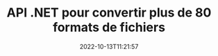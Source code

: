 ---
############################# Static ############################
layout: "product"
date: 2022-10-13T11:21:57
draft: false

product: "Conversion"
product_tag: "conversion"
platform: .NET
platform_tag: net

############################# Head ############################
head_title: "C# API de conversion de documents .NET | Convertir PDF Word Excel PPTX HTML Images"
head_description: "C# API de conversion de documents .NET. Convertir PDF Word DOC DOCX, feuilles de calcul Excel PPT PPTX, HTML, PSD, MPT MPP, e-mail MSG EMLX, AutoCAD et formats de fichiers image."

############################# Header ############################
title: "API .NET pour convertir plus de 80 formats de fichiers"
description: "API simple pour intégrer la fonctionnalité de conversion de documents et d'images dans les applications .NET sans installer de logiciel externe."
button:
    enable: true
    icon: "fas fa-arrow-down"
    label: "Télécharger la version d'essai gratuite"
    link: "https://downloads.groupdocs.com/conversion/net"

############################# SubMenu ############################
submenu:
    enable: true
    
    left:
        img_alt: "GroupDocs.Conversion for .NET"
        image: "https://www.groupdocs.cloud/templates/groupdocs/images/product-logos/groupdocs-conversion-net.png"
        product: "GroupDocs.Conversion"
        platform: ".NET"

    middle:
        button:
            # button loop
            - link: "#overview"
              text: "Aperçu"

            # button loop
            - link: "#features"
              text: "Fonctionnalités"

            # button loop
            - link: "#support"
              text: "Soutien"

            # button loop
            - link: "https://products.groupdocs.app/conversion"
              text: "Démo en direct"

            # button loop
            - link: "https://purchase.groupdocs.com/pricing/conversion/net"
              text: "Tarification"

    right:
        link_download: "https://downloads.groupdocs.com/conversion"
        link_learn: "https://docs.groupdocs.com/conversion/net/"
        link_buy: "https://purchase.groupdocs.com"

############################# Overview ############################
overview:
    enable: true
    content: |
      GroupDocs.Conversion for .NET offre un ensemble simple d'API, permettant aux développeurs de créer de puissantes applications de conversion de documents dans C#, ASP.NET et d'autres technologies liées à .NET. L'API GroupDocs.Conversion for .NET fournit une solution de conversion de fichiers rapide, efficace et fiable à vos utilisateurs finaux. Il prend en charge la réalisation de conversions précises parmi tous les formats de documents commerciaux courants, notamment : PDF, HTML, e-mail, documents Microsoft Word, feuilles de calcul Excel, présentations PowerPoint, Project, Photoshop, CorelDraw, AutoCAD, diagrammes, formats de fichiers d'image raster et bien d'autres. La bibliothèque de conversion de documents détecte automatiquement le format du document source et vous donne tout le contrôle pour convertir le document entier ou des pages spécifiques au format de sortie souhaité. Il est plus facile de remplacer les polices manquantes par celles que vous préférez et d'ajouter des filigranes de texte ou d'image à n'importe quelle page de document.

      GroupDocs.Conversion for .NET peut être utilisé pour développer des applications dans n'importe quel environnement de développement ciblant la plate-forme .NET. Il est compatible avec tous les langages basés sur .NET et prend en charge les systèmes d'exploitation populaires (Windows, Linux, MacOS) sur lesquels les frameworks Mono ou .NET (y compris .NET Core) peuvent être installés.
    tabs:
      enable: true
      
      ## TAB ONE ##
      tab_one:
        description: |
          Voici un aperçu de GroupDocs.Conversion for .NET :
        
        right:
          enable: true
          icon: "fab fa-html5"
          title: "Aperçu"
          content: |
            * Détection automatique du type de fichier
            * Convertir des documents
            * Convertir des présentations
            * Convertir des feuilles de calcul
            * Convertir des images raster
            * Convertir des documents PDF
            * Convertir d'autres formats
            * Appliquer un filigrane
            * Spécifiez le mot de passe du fichier
            * Personnaliser la conversion

      ## TAB TWO ##
      tab_two:
        description: |
          GroupDocs.Conversion for .NET prend en charge la conversion entre tous les [formats de fichiers de documents] populaires et couramment utilisés (https://docs.groupdocs.com/conversion/net/supported-document-formats/).

        left:
          enable: true
          table:
            # table loop
            - title: "Convertir à partir de :"
              content: |
                * **Documents** : DOC, DOCX, DOCM, DOT, DOTX, DOTM, RTF, TXT, ODT, OTT
                * **Feuilles de calcul** : XLS, XLSX, XLSM, XLSB, CSV, XLS2003, ODS, TSV, XLT, XLTX, XLTM, XLAM, FODS, SXC
                * **Présentations** : PPT, PPTX, PPS, PPSX, ODP, POT, POTX, POTM, PPTM, PPSM, FODP
                * **Images** : TIF, TIFF, JPG, JPEG, PNG, GIF, BMP, ICO, DIB, JPC, JPEG-LS, JPEG2000
                * **Portable** : PDF, XPS, OXPS, EPUB
                * **HTML** : HTM, HTML, MHTML
                * **Métafichiers** : EMZ, WMZ
                * **PhotoShop** : PSD
                * **Projet** : MPP, MPT, MPX
                * **Perspectives** : PST, OST
                * **Courriel** : MSG, EML, EMLX
                * **Diagrammes** : VSD, VSDX, VSDM, VSS, VSSM, VST, VSTM, VSX, VTX, VDW, VDX, SVG, SVGZ
                * **AutoCAD** : DXF, DWG, DWF, STL, IFC, DWT
                * **PostScript** : EPS, PS, PSL, CGM
                * **CorelDRAW** : CDR, CMX
                * **Autre** : VCF, PLT, LGS, OTG, MD, AI, LOG

        right:
          enable: true
          table:
            # table loop
            - title: "Convertir en:"
              content: |
                * **Documents** : DOC, DOCX, DOCM, DOT, DOTX, DOTM, RTF, TXT, ODT, OTT
                * **Feuilles de calcul** : XLS, XLSX, XLSM, XLSB, CSV, XLS2003, TSV, XLTX, ODS, XLAM, FODS, DIF, SXC
                * **Présentations** : PPT, PPTX, PPS, PPSX, ODP, POTX, POTM, PPTM, PPSM, FODP
                * **Images** : TIF, TIFF, JPG, JPEG, PNG, GIF, BMP, ICO, JPEG2000
                * **Métafichiers** : EMF, WMF, EMZ, WMZ
                * **Schémas** : SVGZ
                * **Portable** : PDF, XPS
                * **HTML** : HTM, HTML, MHTML
                * **Autre** : MD

      ## TAB THREE ##
      tab_three:
        description: |
          GroupDocs.Conversion for .NET prend en charge les systèmes d'exploitation, frameworks et gestionnaires de packages suivants :
      
        left:
          enable: true
          table:
            # table loop
            - icon: "fab fa-windows"
              title: "Systèmes d'exploitation"
              content: |
                Windows Desktop, Windows Server, Windows Azure, Linux, MacOS

            # table loop
            - icon: "fas fa-code"
              title: "Cadres pris en charge"
              content: |
                Frameworks: .NET Framework, .NET Standard, .NET Core, Mono

        right:
          enable: true
          table:
            # table loop
            - icon: "fas fa-box"
              title: "Directeur chargé d'emballage"
              content: |
                Nuget

            # table loop
            - icon: "fas fa-tools"
              title: "Directeur chargé d'emballage"
              content: |
                Microsoft Visual Studio, Xamarin, MonoDevelop

############################# Features ############################
features:
    enable: true
    title: "Fonctionnalités de GroupDocs.Conversion for .NET"

    feature:
      # feature loop
      - icon: "fas fa-copy"
        content: "Intégration facile et licences limitées"

      # feature loop
      - icon: "fas fa-eye"
        content: "Définir l'option de zoom par défaut lors de la conversion en mots, diapositives ou cellules"

      # feature loop
      - icon: "fas fa-bolt"
        content: "Convertir vers/à partir de tous les formats d'image raster populaires et attribuer le DPI, la hauteur et la largeur de l'image"
      
      # feature loop
      - icon: "fas fa-file-powerpoint"
        content: "Convertir un PDF et une image en niveaux de gris et linéariser un document PDF pour le Web"

      # feature loop
      - icon: "fas fa-code"
        content: "Spécifiez le niveau de signet, le niveau d'en-tête et le niveau développé dans la conversion Word vers PDF/XPS"

      # feature loop
      - icon: "fas fa-cloud"
        content: "Configurer et placer le filigrane dans le document converti en arrière-plan pour l'afficher derrière le texte"

      # feature loop
      - icon: "fas fa-remove-format"
        content: "Rendre l'en-tête de l'e-mail lors de la conversion à partir d'un e-mail"

      # feature loop
      - icon: "fas fa-comment-slash"
        content: "Définissez des répertoires de polices personnalisés et chargez/remplacez explicitement la police lors de la conversion de documents"

      # feature loop
      - icon: "fas fa-location-arrow"
        content: "Définir la police par défaut pour remplacer les polices manquantes pour la conversion des documents, des diapositives et des feuilles de calcul"

      # feature loop
      - icon: "fas fa-border-all"
        content: ""

      # feature loop
      - icon: "fas fa-wrench"
        content: "Convertir une feuille de calcul avec des lignes de grille et supprimer les commentaires des diapositives lors de la conversion"

      # feature loop
      - icon: "fas fa-columns"
        content: "Convertir des pages de document spécifiques au format PDF et convertir une plage de cellules spécifique dans des feuilles de calcul"

      # feature loop
      - icon: "fas fa-file-word"
        content: "Afficher les feuilles masquées et ignorer les lignes et les colonnes vides lors de la conversion des feuilles de calcul"

      # feature loop
      - icon: "fas fa-envelope"
        content: "Compter le nombre total de pages d'un document et définir le mot de passe sur un document non protégé lors de la conversion"

      # feature loop
      - icon: "fas fa-print"
        content: "Option pour supprimer les annotations et les fichiers intégrés du PDF"

      # feature loop
      - icon: "fas fa-file-archive"
        content: "Créer un balisage conforme à HTML 5 lors de la conversion en HTML"

      # feature loop
      - icon: "fas fa-lock"
        content: "Détecter automatiquement le type de source et renvoyer toutes les conversions possibles lors de la conversion à partir du flux"

      # feature loop
      - icon: "fas fa-file-code"
        content: "Possibilité de renvoyer chaque page dans un flux séparé lors de la conversion en PDF ou HTML"
      
      # feature loop
      - icon: "fas fa-fill-drip"
        content: "Afficher/Masquer le balisage, les commentaires et le suivi des modifications lors de la conversion à partir de Word"

      # feature loop
      - icon: "fas fa-file-excel"
        content: "Conversion DOCX en Tiff G3 avec option d'ombrage"

      # feature loop
      - icon: "fas fa-heading"
        content: "Convertir des mises en page spécifiques lors de la conversion à partir d'un document CAO"

      # feature loop
      - icon: "fas fa-project-diagram"
        content: "Nommage automatique lors de l'enregistrement d'un document converti dans un fichier"

      # feature loop
      - icon: "fas fa-cube"
        content: "Licences mesurées prises en charge pour être facturées en fonction de l'utilisation de l'API"

      # feature loop
      - icon: "fab fa-uncharted"
        content: "Convertir des diagrammes en formats de fichier de traitement de texte"
      
      # feature loop
      - icon: "fab fa-uncharted"
        content: "Ajouter des numéros de page lors de la conversion de HTML en document de traitement de texte"

      # feature loop
      - icon: "fab fa-uncharted"
        content: "Convertir des documents XML en n'importe quel format sans transformation"

      # feature loop
      - icon: "fab fa-uncharted"
        content: "Surveiller la progression de la conversion des fichiers (début, fin) directement à partir de l'application côté client"

    more_feature:
      # more_feature_loop
      - title: "Convertissez facilement les formats de documents"
        content: |
          À l'aide de GroupDocs.Conversion for .NET, la conversion du format de fichier de document est très simple. L'exemple suivant vous montre comment convertir un fichier PDF en un fichier DOC en utilisant C# :  
            
          {features.more_feature.step1} 
          {features.more_feature.step2} 
          {features.more_feature.step3} 
            
          ```csharp    
           // Charger le fichier source DOCX pour la conversion
          var converter = new GroupDocs.Conversion.Converter("input.docx");
          // Préparer les options de conversion pour le format cible PDF
          var convertOptions = converter.GetPossibleConversions()["pdf"].ConvertOptions;
          // Convertir au format PDF
          converter.Convert("output.pdf", convertOptions);
          ```
            
      # more_feature_loop
      - title: "Conversion aux formats d'image"
        content: "GroupDocs.Conversion for .NET peut être utilisé pour développer des applications dans n'importe quel environnement de développement ciblant la plate-forme .NET. Il est compatible avec tous les langages basés sur .NET et prend en charge les systèmes d'exploitation populaires (Windows, Linux, MacOS) sur lesquels les frameworks Mono ou .NET (y compris .NET Core) peuvent être installés."

      # more_feature_loop
      - title: "Prend en charge divers types de formats PDF"
        content: |
          L'API GroupDocs.Conversion for .NET prend en charge la conversion de documents vers les types/formats PDF suivants :  
            
          * PdfA_1A
          * PdfA_1B
          * PdfA_2A
          * PdfA_3A
          * PdfA_2B
          * PdfA_2U
          * PdfA_3B
          * PdfA_3U
          * v1_3
          * v1_4
          * v1_5
          * v1_6
          * v1_7
          * PdfX_1A
          * PdfX3

############################# Support ############################
support:
    enable: true

############################# Solutions ############################
solutions:
    enable: true
    title: "GroupDocs.Conversion propose des API de conversion de documents pour d'autres environnements de développement populaires"

    solution:
        # solution loop
        - img_alt: "GroupDocs.Conversion pour Java"
          image: "https://www.groupdocs.cloud/templates/groupdocs/images/product-logos/groupdocs-conversion-java.png"
          product: "GroupDocs.Conversion"
          platform: "Java"
          link: "/conversion/java/"

############################# Back to top ###############################
back_to_top:
  enable: true
---